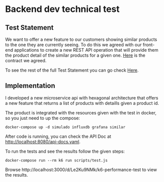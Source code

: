 # Backend dev technical test

## Test Statement
We want to offer a new feature to our customers showing similar products to the one they are currently seeing. To do this we agreed with our front-end applications to create a new REST API operation that will provide them the product detail of the similar products for a given one. [Here](./similarProducts.yaml) is the contract we agreed.

To see the rest of the full Test Statement you can go check [Here](https://github.com/dalogax/backendDevTest).

## Implementation

I developed a new microservice api with hexagonal architecture that offers a new feature that returns a list of products with detaills given a product id.

The product is integrated with the resources given with the test in docker, so you just need to up the compose:
```console
docker-compose up -d simulado influxdb grafana similar
```

After code is running, you can check the API Doc at [http://localhost:8080/api-docs.yaml](http://localhost:8080/api-docs.yaml).

To run the tests and see the results follow the given steps:
```console
docker-compose run --rm k6 run scripts/test.js
```

Browse http://localhost:3000/d/Le2Ku9NMk/k6-performance-test to view the results.
